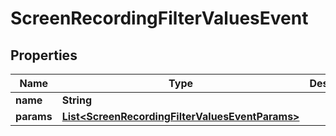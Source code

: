 

# ScreenRecordingFilterValuesEvent


## Properties

| Name | Type | Description | Notes |
|------------ | ------------- | ------------- | -------------|
|**name** | **String** |  |  [optional] |
|**params** | [**List&lt;ScreenRecordingFilterValuesEventParams&gt;**](ScreenRecordingFilterValuesEventParams.md) |  |  [optional] |




